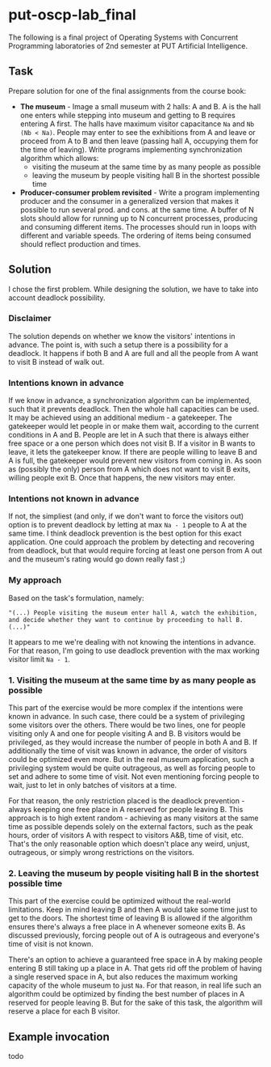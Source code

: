 # put-oscp-lab_final
The following is a final project of Operating Systems with Concurrent Programming laboratories of 2nd semester at PUT Artificial Intelligence.

## Task
Prepare solution for one of the final assignments from the course book:
- **The museum** - Image a small museum with 2 halls: A and B. A is the hall one enters while stepping into museum and getting to B requires entering A first. The halls have maximum visitor capacitance `Na` and `Nb` `(Nb < Na)`. People may enter to see the exhibitions from A and leave or proceed from A to B and then leave (passing hall A, occupying them for the time of leaving). Write programs implementing synchronization algorithm which allows:
  - visiting the museum at the same time by as many people as possible
  - leaving the museum by people visiting hall B in the shortest possible time
- **Producer-consumer problem revisited** - Write a program implementing producer and the consumer in a generalized version that makes it possible to run several prod. and cons. at the same time. A buffer of N slots should allow for running up to N concurrent processes, producing and consuming different items. The processes should run in loops with different and variable speeds. The ordering of items being consumed should reflect production and times.

## Solution
I chose the first problem. While designing the solution, we have to take into account deadlock possibility. 

### Disclaimer
The solution depends on whether we know the visitors' intentions in advance. The point is, with such a setup there is a possibility for a deadlock. It happens if both B and A are full and all the people from A want to visit B instead of walk out.

### Intentions known in advance
If we know in advance, a synchronization algorithm can be implemented, such that it prevents deadlock. Then the whole hall capacities can be used. It may be achieved using an additional medium - a gatekeeper. The gatekeeper would let people in or make them wait, according to the current conditions in A and B. People are let in A such that there is always either free space or a one person which does not visit B. If a visitor in B wants to leave, it lets the gatekeeper know. If there are people willing to leave B and A is full, the gatekeeper would prevent new visitors from coming in. As soon as (possibly the only) person from A which does not want to visit B exits, willing people exit B. Once that happens, the new visitors may enter.

### Intentions not known in advance
If not, the simpliest (and only, if we don't want to force the visitors out) option is to prevent deadlock by letting at max `Na - 1` people to A at the same time. I think deadlock prevention is the best option for this exact application. One could approach the problem by detecting and recovering from deadlock, but that would require forcing at least one person from A out and the museum's rating would go down really fast ;)

### My approach
Based on the task's formulation, namely:
```
"(...) People visiting the museum enter hall A, watch the exhibition,
and decide whether they want to continue by proceeding to hall B. (...)"
```
It appears to me we're dealing with not knowing the intentions in advance. For that reason, I'm going to use deadlock prevention with the max working visitor limit `Na - 1`.

### 1. Visiting the museum at the same time by as many people as possible
This part of the exercise would be more complex if the intentions were known in advance. In such case, there could be a system of privileging some visitors over the others. There would be two lines, one for people visiting only A and one for people visiting A and B. B visitors would be privileged, as they would increase the number of people in both A and B. If additionally the time of visit was known in advance, the order of visitors could be optimized even more. But in the real museum application, such a privileging system would be quite outrageous, as well as forcing people to set and adhere to some time of visit. Not even mentioning forcing people to wait, just to let in only batches of visitors at a time.

For that reason, the only restriction placed is the deadlock prevention - always keeping one free place in A reserved for people leaving B. This approach is to high extent random - achieving as many visitors at the same time as possible depends solely on the external factors, such as the peak hours, order of visitors A with respect to visitors A&B, time of visit, etc. That's the only reasonable option which doesn't place any weird, unjust, outrageous, or simply wrong restrictions on the visitors.

### 2. Leaving the museum by people visiting hall B in the shortest possible time
This part of the exercise could be optimized without the real-world limitations. Keep in mind leaving B and then A would take some time just to get to the doors. The shortest time of leaving B is allowed if the algorithm ensures there's always a free place in A whenever someone exits B. As discussed previously, forcing people out of A is outrageous and everyone's time of visit is not known.

There's an option to achieve a guaranteed free space in A by making people entering B still taking up a place in A. That gets rid off the problem of having a single reserved space in A, but also reduces the maximum working capacity of the whole museum to just `Na`. For that reason, in real life such an algorithm could be optimized by finding the best number of places in A reserved for people leaving B. But for the sake of this task, the algorithm will reserve a place for each B visitor.

## Example invocation
todo
